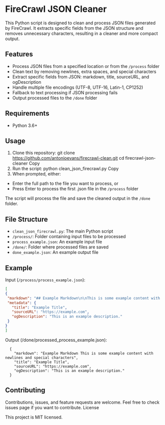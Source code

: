 # FireCrawl JSON Cleaner

This Python script is designed to clean and process JSON files generated by FireCrawl. It extracts specific fields from the JSON structure and removes unnecessary characters, resulting in a cleaner and more compact output.

## Features

- Process JSON files from a specified location or from the `/process` folder
- Clean text by removing newlines, extra spaces, and special characters
- Extract specific fields from JSON: markdown, title, sourceURL, and ogDescription
- Handle multiple file encodings (UTF-8, UTF-16, Latin-1, CP1252)
- Fallback to text processing if JSON processing fails
- Output processed files to the `/done` folder

## Requirements

- Python 3.6+

## Usage

1. Clone this repository:
git clone https://github.com/antonioevans/firecrawl-clean.git
cd firecrawl-json-cleaner
Copy
2. Run the script:
python clean_json_firecrawl.py
Copy
3. When prompted, either:
- Enter the full path to the file you want to process, or
- Press Enter to process the first .json file in the `/process` folder

The script will process the file and save the cleaned output in the `/done` folder.

## File Structure

- `clean_json_firecrawl.py`: The main Python script
- `/process/`: Folder containing input files to be processed
- `process_example.json`: An example input file
- `/done/`: Folder where processed files are saved
- `done_example.json`: An example output file

## Example

Input (`/process/process_example.json`):
```json
[
{
 "markdown": "## Example Markdown\n\nThis is some example content with newlines and special characters!",
 "metadata": {
   "title": "Example Title",
   "sourceURL": "https://example.com",
   "ogDescription": "This is an example description."
 }
}
]
```
Output (/done/processed_process_example.json):

```json[
  {
    "markdown": "Example Markdown This is some example content with newlines and special characters",
    "title": "Example Title",
    "sourceURL": "https://example.com",
    "ogDescription": "This is an example description."
  }
```

## Contributing

Contributions, issues, and feature requests are welcome. Feel free to check issues page if you want to contribute.
License

This project is MIT licensed.

